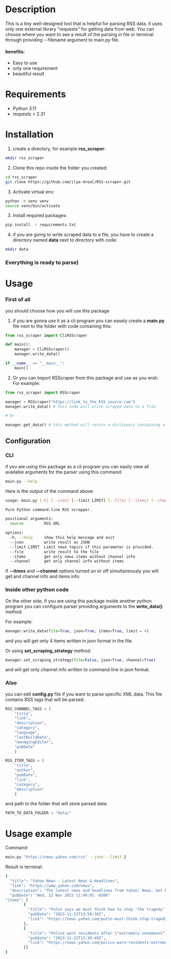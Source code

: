 <h1>Description </h1>
<p>This is a tiny well-designed tool that is helpful for parsing  RSS data. It uses only one external library "requests" for getting data from web. You can choose where you want to see a result of the parsing in file or terminal through providing --filename argument to main.py file.</p>

<h4 class="">benefits:</h4>
<ul>
<li>Easy to use</li>
<li>only one requirement</li>
<li>beautiful result</li>
</ul>


<h1>Requirements</h1>
<ul>
<li>Python 3.11</li>
<li>requests > 2.31</li>
</ul>

<h1 class="">Installation</h1>

1. create a directory, for example **rss_scraper**:

~~~sh
mkdir rss_scraper
~~~

2. Clone this repo inside the folder you created: 

~~~sh
cd rss_scraper
git clone https://github.com/ilya-4real/RSS-scraper.git
~~~

3. Activate virtual env:

~~~sh
python -m venv venv
source venv/bin/activate
~~~

3. Install required packages:

~~~sh
pip install -r requirements.txt
~~~

4. if you are going to write scraped data to a file, you have to create a directory named **data** next to directory with code:

~~~sh
mkdir data
~~~


<h3>Everything is ready to parse)</h3>

<h1>Usage</h1>
<h3>First of all</h3>
you should choose how you will use this package

1. if you are gonna use it as a cli program you can easely create a **main.py** file next to the folder with code containing this:

~~~python
from rss_scraper import CliRSScraper

def main():
    manager = CliRSScraper()
    manager.write_data()

if __name__ == "__main__":
    main()
~~~

2. Or you can import RSScraper from this package and use as you wish. For example:

~~~python
from rss_scraper import RSScraper

manager = RSScraper("https://link_to_the_RSS_source.com")
manager.write_data() # this code will write scraped data to a file

# Or

manager.get_data() # this method will return a dictionary containing all scraped data
~~~


<h2>Configuration</h2>
<h3>CLI</h3>

if you are using this package as a cli program you can easily view all available arguments for the parser using this command:

~~~sh
main.py --help
~~~


Here is the output of the command above:

~~~sh
usage: main.py [-h] [--json] [--limit LIMIT] [--file] [--items] [--channel] source

Pure Python command-line RSS scrapper.

positional arguments:
  source         RSS URL

options:
  -h, --help     show this help message and exit
  --json         write result as JSON
  --limit LIMIT  Limit news topics if this parameter is provided.
  --file         write result to the file
  --items        get only news items without channel info
  --channel      get only channel info without items
~~~

if **--itmes** and **--channel** options turned on or off simultaneously you will get and channel info and items info.

<h3>Inside other python code</h3>

On the other side, if you are using this package inside another python program you can configure parser providing arguments to the **write_data()** method.

For example:

~~~python
manager.write_data(file=True, json=True, items=True, limit = 4)
~~~

and you will get only 4 items written in json format in the file.

Or using **set_scraping_strategy** method:
~~~python
manager.set_scraping_strategy(file=False, json=True, channel=True)
~~~
and will get only channel info written to command line in json format.

<h3>Also</h3>

you can edit **config.py** file if you want to parse specific XML data. This file contains RSS tags that will be parsed:
~~~python
RSS_CHANNEL_TAGS = (
    "title", 
    "link", 
    "description", 
    "category", 
    "language", 
    "lastBuildDate", 
    "managingEditor", 
    "pubDate"
    )

RSS_ITEM_TAGS = (
    "title", 
    "author", 
    "pubDate", 
    "link", 
    "category", 
    "description"
    )
~~~
and path to the folder that will store parsed data:

~~~python 
PATH_TO_DATA_FOLDER = "data/"
~~~

<h1>Usage example</h1>

Command:

~~~sh
main.py "https://news.yahoo.com/rss" --json --limit 2
~~~

Result in terminal:

~~~sh
{
  "title": "Yahoo News - Latest News & Headlines",
  "link": "https://www.yahoo.com/news",
  "description": "The latest news and headlines from Yahoo! News. Get breaking news stories and in-depth coverage with videos and photos.",
  "pubDate": "Wed, 22 Nov 2023 11:49:01 -0500"
"items": [
        {
          "title": "Putin says we must think how to stop 'the tragedy' of war in Ukraine",
          "pubDate": "2023-11-22T13:58:38Z",
          "link": "https://news.yahoo.com/putin-must-think-stop-tragedy-135838216.html"
        },
        {
          "title": "Police warn residents after \"extremely venomous\" green mamba escapes",
          "pubDate": "2023-11-22T12:39:49Z",
          "link": "https://news.yahoo.com/police-warn-residents-extremely-venomous-123949206.html"
        }]
}
~~~
